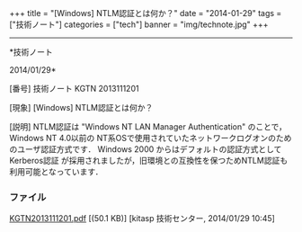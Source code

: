 ﻿+++
title = "[Windows] NTLM認証とは何か？"
date = "2014-01-29"
tags = ["技術ノート"]
categories = ["tech"]
banner = "img/technote.jpg"
+++

-----------------------------------------------------------------------------------------------------------------------------

*技術ノート

2014/01/29*


[番号]
技術ノート KGTN 2013111201

[現象]
[Windows] NTLM認証とは何か？

[説明]
NTLM認証は "Windows NT LAN Manager Authentication" のことで，Windows NT
4.0以前の
NT系OSで使用されていたネットワークログオンのためのユーザ認証方式です．
Windows 2000 からはデフォルトの認証方式として Kerberos認証
が採用されましたが，旧環境との互換性を保つためNTLM認証も利用可能となっています．


### ファイル

 
 


[KGTN2013111201.pdf](http://techreport.kitasp.net/attachments/download/1403/KGTN2013111201.pdf)
 [(50.1 KB)] [kitasp 技術センター, 2014/01/29
10:45]


 


 

